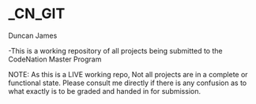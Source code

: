 # _CN_GIT

Duncan James

-This is a working repository of all projects being submitted to the CodeNation Master Program

NOTE:
As this is a LIVE working repo, Not all projects are in a complete or functional state.
Please consult me directly if there is any confusion as to what exactly is to be graded and handed in for submission.






